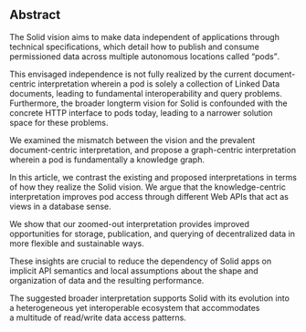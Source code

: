 ## Abstract 
<!-- Context      -->
The Solid vision aims to make data independent of applications
through technical specifications,
which detail how to publish and consume permissioned data
across multiple autonomous locations called <q>pods</q>.
<!-- Need         -->
This envisaged independence is not fully realized
by the current document-centric interpretation
wherein a pod is solely a collection of Linked Data documents,
leading to fundamental interoperability and query problems.
Furthermore,
the broader longterm vision for Solid is confounded
with the concrete HTTP interface to pods today,
leading to a narrower solution space for these problems.
<!-- Task         -->
We examined the mismatch between the vision
and the prevalent document-centric interpretation,
and propose a graph-centric interpretation
wherein a pod is fundamentally a knowledge graph.
<!-- Object       -->
In this article,
we contrast the existing and proposed interpretations
in terms of how they realize the Solid vision.
We argue that the knowledge-centric interpretation
improves pod access through different Web APIs
that act as views in a database sense.
<!-- Findings     -->
We show that our zoomed-out interpretation
provides improved opportunities for
storage, publication, and querying of decentralized data
in more flexible and sustainable ways.
<!-- Conclusion   -->
These insights are crucial to reduce
the dependency of Solid apps on implicit API semantics
and local assumptions about the shape and organization of data
and the resulting performance.
<!-- Perspectives -->
The suggested broader interpretation supports Solid with
its evolution into a heterogeneous yet interoperable ecosystem
that accommodates a multitude of read/write data access patterns.
